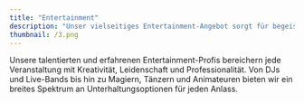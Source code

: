```yaml
---
title: "Entertainment"
description: "Unser vielseitiges Entertainment-Angebot sorgt für begeisternde und unvergessliche Momente, die Ihr Event zu einem besonderen Erlebnis machen."
thumbnail: /3.png
---
```


Unsere talentierten und erfahrenen Entertainment-Profis bereichern jede Veranstaltung mit Kreativität, Leidenschaft und Professionalität.
Von DJs und Live-Bands bis hin zu Magiern, Tänzern und Animateuren bieten wir ein breites Spektrum an Unterhaltungsoptionen für jeden Anlass.